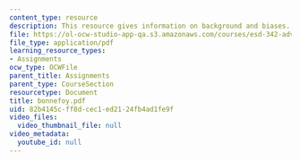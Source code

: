 ```yaml
---
content_type: resource
description: This resource gives information on background and biases.
file: https://ol-ocw-studio-app-qa.s3.amazonaws.com/courses/esd-342-advanced-system-architecture-spring-2006/82b4145cff8dcec1ed2124fb4ad1fe9f_bonnefoy.pdf
file_type: application/pdf
learning_resource_types:
- Assignments
ocw_type: OCWFile
parent_title: Assignments
parent_type: CourseSection
resourcetype: Document
title: bonnefoy.pdf
uid: 82b4145c-ff8d-cec1-ed21-24fb4ad1fe9f
video_files:
  video_thumbnail_file: null
video_metadata:
  youtube_id: null
---
```

